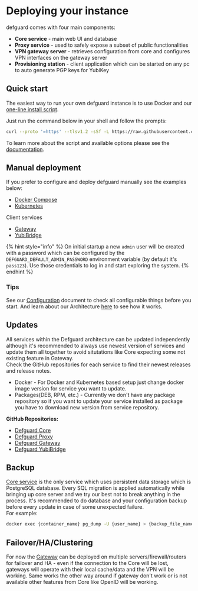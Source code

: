 # Deploying your instance

defguard comes with four main components:

* **Core service** - main web UI and database
* **Proxy service** - used to safely expose a subset of public functionalities
* **VPN gateway server** - retrieves configuration from core and configures VPN interfaces on the gateway server
* **Provisioning station** - client application which can be started on any pc to auto generate PGP keys for YubiKey

## Quick start

The easiest way to run your own defguard instance is to use Docker and our [one-line install script](one-line-install.md).

Just run the command below in your shell and follow the prompts:

```bash
curl --proto '=https' --tlsv1.2 -sSf -L https://raw.githubusercontent.com/DefGuard/deployment/main/docker-compose/setup.sh -O && bash setup.sh
```

To learn more about the script and available options please see the [documentation](one-line-install.md).

## Manual deployment

If you prefer to configure and deploy defguard manually see the examples below:

* [Docker Compose](docker-compose.md)
* [Kubernetes](../../community-features/setting-up-your-instance/kubernetes.md)

Client services

* [Gateway](gateway.md)
* [YubiBridge](../yubikey-provisioning.md)

{% hint style="info" %}
On initial startup a new `admin` user will be created with a password which can be configured by the `DEFGUARD_DEFAULT_ADMIN_PASSWORD` environment variable (by default it's `pass123`). Use those credentials to log in and start exploring the system.
{% endhint %}

### Tips

See our [Configuration](configuration.md) document to check all configurable things before you start. And learn about our Architecture [here](../../in-depth/architecture.md) to see how it works.



## Updates

All services within the Defguard architecture can be updated independently although it's recommended to always use newest version of services and update them all together to avoid situtations like Core expecting some not existing feature in Gateway.  \
Check the GitHub repositories for each service to find their newest releases and release notes.

* Docker - For Docker and Kubernetes based setup just change docker image version for service you want to update.
* Packages(DEB, RPM, etc.) - Currently we don't have any package repository so if you want to update your service installed as package you have to download new version from service repository.

**GitHub Repositories:**

* [Defguard Core](https://github.com/DefGuard/defguard/releases)
* [Defguard Proxy](https://github.com/DefGuard/proxy/releases)
* [Defguard Gateway](https://github.com/DefGuard/gateway/releases)
* [Defguard YubiBridge](https://github.com/DefGuard/YubiKey-Provision/releases)

## Backup&#x20;

[Core service](https://github.com/DefGuard/defguard) is the only service which uses persistent data storage which is PostgreSQL database. Every SQL migration is applied automatically while bringing up core server and we try our best not to break anything in the process. It's recommended to do database and your configuration backup before every update in case of some unexpected failure.\
For example:

```bash
docker exec {container_name} pg_dump -U {user_name} > {backup_file_name}
```



## Failover/HA/Clustering

For now the [Gateway](gateway.md) can be deployed on multiple servers/firewall/routers for failover and HA - even if the connection to the Core will be lost, gateways will operate with their local cache/data and the VPN will be working.  Same works the other way around if gateway don't work or is not available other features from Core like OpenID will be working.&#x20;
